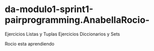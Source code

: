 # da-modulo1-sprint1-pairprogramming.AnabellaRocio-
Ejercicios Listas y Tuplas
Ejercicios Diccionarios y Sets

Rocio esta aprendiendo
